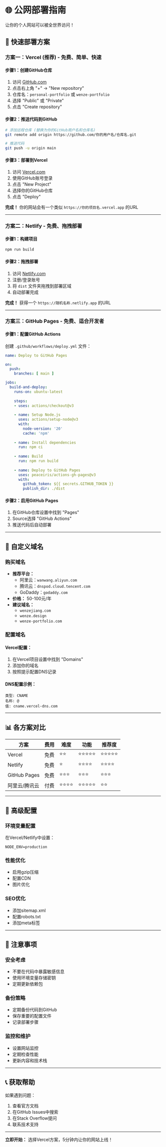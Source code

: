 # 🌐 公网部署指南

让你的个人网站可以被全世界访问！

## 🚀 快速部署方案

### 方案一：Vercel (推荐) - 免费、简单、快速

#### 步骤1：创建GitHub仓库
1. 访问 [GitHub.com](https://github.com)
2. 点击右上角 "+" → "New repository"
3. 仓库名：`personal-portfolio` 或 `wenze-portfolio`
4. 选择 "Public" 或 "Private"
5. 点击 "Create repository"

#### 步骤2：推送代码到GitHub
```bash
# 添加远程仓库 (替换为你的GitHub用户名和仓库名)
git remote add origin https://github.com/你的用户名/仓库名.git

# 推送代码
git push -u origin main
```

#### 步骤3：部署到Vercel
1. 访问 [Vercel.com](https://vercel.com)
2. 使用GitHub账号登录
3. 点击 "New Project"
4. 选择你的GitHub仓库
5. 点击 "Deploy"

**完成！** 你的网站会有一个类似 `https://你的项目名.vercel.app` 的URL

---

### 方案二：Netlify - 免费、拖拽部署

#### 步骤1：构建项目
```bash
npm run build
```

#### 步骤2：拖拽部署
1. 访问 [Netlify.com](https://netlify.com)
2. 注册/登录账号
3. 将 `dist` 文件夹拖拽到部署区域
4. 自动部署完成

**完成！** 获得一个 `https://随机名称.netlify.app` 的URL

---

### 方案三：GitHub Pages - 免费、适合开发者

#### 步骤1：配置GitHub Actions
创建 `.github/workflows/deploy.yml` 文件：

```yaml
name: Deploy to GitHub Pages

on:
  push:
    branches: [ main ]

jobs:
  build-and-deploy:
    runs-on: ubuntu-latest
    
    steps:
    - uses: actions/checkout@v3
    
    - name: Setup Node.js
      uses: actions/setup-node@v3
      with:
        node-version: '20'
        cache: 'npm'
    
    - name: Install dependencies
      run: npm ci
    
    - name: Build
      run: npm run build
    
    - name: Deploy to GitHub Pages
      uses: peaceiris/actions-gh-pages@v3
      with:
        github_token: ${{ secrets.GITHUB_TOKEN }}
        publish_dir: ./dist
```

#### 步骤2：启用GitHub Pages
1. 在GitHub仓库设置中找到 "Pages"
2. Source选择 "GitHub Actions"
3. 推送代码后自动部署

---

## 🎯 自定义域名

### 购买域名
- **推荐平台：**
  - 阿里云：`wanwang.aliyun.com`
  - 腾讯云：`dnspod.cloud.tencent.com`
  - GoDaddy：`godaddy.com`
- **价格：** 50-100元/年
- **建议域名：**
  - `wenzejiang.com`
  - `wenze.design`
  - `wenze-portfolio.com`

### 配置域名

#### Vercel配置：
1. 在Vercel项目设置中找到 "Domains"
2. 添加你的域名
3. 按照提示配置DNS记录

#### DNS配置示例：
```
类型: CNAME
名称: @
值: cname.vercel-dns.com
```

---

## 📊 各方案对比

| 方案 | 费用 | 难度 | 功能 | 推荐度 |
|------|------|------|------|--------|
| Vercel | 免费 | ⭐⭐ | ⭐⭐⭐⭐⭐ | ⭐⭐⭐⭐⭐ |
| Netlify | 免费 | ⭐ | ⭐⭐⭐⭐ | ⭐⭐⭐⭐ |
| GitHub Pages | 免费 | ⭐⭐⭐ | ⭐⭐⭐ | ⭐⭐⭐ |
| 阿里云/腾讯云 | 付费 | ⭐⭐⭐⭐ | ⭐⭐⭐⭐⭐ | ⭐⭐ |

---

## 🔧 高级配置

### 环境变量配置
在Vercel/Netlify中设置：
```
NODE_ENV=production
```

### 性能优化
- 启用gzip压缩
- 配置CDN
- 图片优化

### SEO优化
- 添加sitemap.xml
- 配置robots.txt
- 添加meta标签

---

## 🚨 注意事项

### 安全考虑
- 不要在代码中暴露敏感信息
- 使用环境变量存储密钥
- 定期更新依赖包

### 备份策略
- 定期备份代码到GitHub
- 保存重要的配置文件
- 记录部署步骤

### 监控和维护
- 设置网站监控
- 定期检查性能
- 更新内容和技术栈

---

## 📞 获取帮助

如果遇到问题：
1. 查看官方文档
2. 在GitHub Issues中搜索
3. 在Stack Overflow提问
4. 联系技术支持

---

**立即开始：** 选择Vercel方案，5分钟内让你的网站上线！
